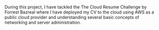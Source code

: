 During this project, I have tackled the The Cloud Resume Challenge by Forrest Bazreal where I have deployed my CV to the cloud using AWS as a public cloud provider and understanding several basic concepts of networking and server administration.

